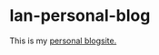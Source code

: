 # Ian-personal-blog
This is my <a href="https://dse-01-8558.github.io/IanGithaigapersonalblog/" target="_blank">personal blogsite.</a>
